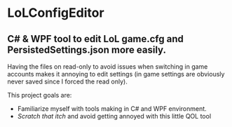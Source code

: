 # LoLConfigEditor

## C# &amp; WPF tool to edit LoL game.cfg and PersistedSettings.json more easily.

Having the files on read-only to avoid issues when switching in game accounts makes it annoying to edit settings (in game settings are obviously never saved since I forced the read only).

This project goals are:
  - Familiarize myself with tools making in C# and WPF environment.
  - <em>Scratch that itch</em> and avoid getting annoyed with this little QOL tool
